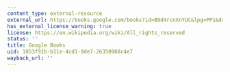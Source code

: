 ```yaml
---
content_type: external-resource
external_url: https://books.google.com/books?id=B9d4rcnXnYUC&lpg=PP1&dq=acquired%20taste%3A%20the%20french%20origins&pg=PA1#v=onepage&q&f=false
has_external_license_warning: true
license: https://en.wikipedia.org/wiki/All_rights_reserved
status: ''
title: Google Books
uid: 1853f91b-b11e-4cd1-9de7-26350988c4e7
wayback_url: ''
---
```

